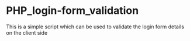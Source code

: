 # PHP_login-form_validation
This is a simple script which can be used to validate the login form details on the client side
